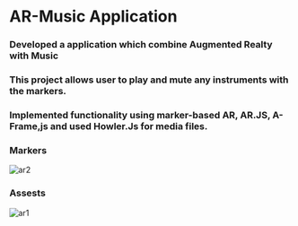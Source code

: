 # AR-Music Application 

### Developed a application which combine Augmented Realty with Music
### This project allows user to play and mute any instruments with the markers. 
### Implemented functionality using marker-based AR, AR.JS, A-Frame,js and used Howler.Js for media files.

### Markers
![ar2](https://user-images.githubusercontent.com/71713383/180654080-fc17f692-5af0-48d3-a98d-2b2a667fbdaf.jpg)


### Assests
![ar1](https://user-images.githubusercontent.com/71713383/180654017-f2d458fc-2f77-4815-b1f0-a9c919760d74.png)

